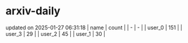 # arxiv-daily
updated on 2025-01-27 06:31:18
| name | count |
| - | - |
| user_0 | 151 |
| user_3 | 29 |
| user_2 | 45 |
| user_1 | 30 |
